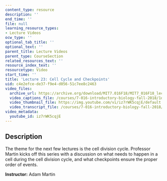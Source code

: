 ```yaml
---
content_type: resource
description: ''
end_time: ''
file: null
learning_resource_types:
- Lecture Videos
ocw_type: ''
optional_tab_title: ''
optional_text: ''
parent_title: Lecture Videos
parent_type: CourseSection
related_resources_text: ''
resource_index_text: ''
resourcetype: Video
start_time: ''
title: 'Lecture 23: Cell Cycle and Checkpoints'
uid: c4e2efce-de37-f9e4-d056-51c7ee8c2463
video_files:
  archive_url: https://archive.org/download/MIT7.016F18/MIT7_016F18_lec23_300k.mp4
  video_captions_file: /courses/7-016-introductory-biology-fall-2018/1ddf5bb8d34551cca8ce946e9a3443ea_iz7rWK5cqjE.vtt
  video_thumbnail_file: https://img.youtube.com/vi/iz7rWK5cqjE/default.jpg
  video_transcript_file: /courses/7-016-introductory-biology-fall-2018/e175e4be1b41b45a45a49f01956c320b_iz7rWK5cqjE.pdf
video_metadata:
  youtube_id: iz7rWK5cqjE
---
```


Description
-----------

The theme for the next few lectures is the cell division cycle. Professor Martin kicks off this series with a discussion on what needs to happen in a cell during the cell division cycle, and what checkpoints ensure the proper order of events.

**Instructor:** Adam Martin

